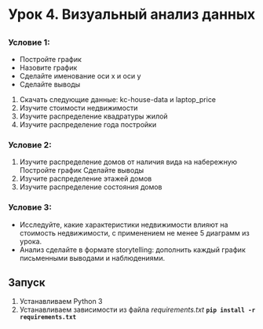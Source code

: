 # Урок 4. Визуальный анализ данных
##
### Условие 1:
* Постройте график
* Назовите график
* Сделайте именование оси x и оси y
* Сделайте выводы

1. Скачать следующие данные: kc-house-data и laptop_price
1. Изучите стоимости недвижимости
1. Изучите распределение квадратуры жилой
1. Изучите распределение года постройки

### Условие 2: 
1. Изучите распределение домов от наличия вида на набережную
Постройте график
Сделайте выводы
2. Изучите распределение этажей домов
3. Изучите распределение состояния домов

### Условие 3: 
* Исследуйте, какие характеристики недвижимости влияют на стоимость недвижимости, с применением не менее 5 диаграмм из урока.
* Анализ сделайте в формате storytelling: дополнить каждый график письменными выводами и наблюдениями.
## Запуск
1. Устанавливаем Python 3 
2. Устанавливаем зависимости из файла *requirements.txt* **`pip install -r requirements.txt`**


